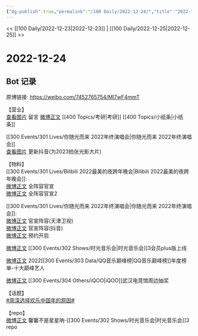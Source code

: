 ```yaml
---
{"dg-publish":true,"permalink":"/100 Daily/2022-12-24/","title":"2022-12-24","created":"2022-12-29T18:19:23.000+08:00","updated":"2023-02-26T00:50:22.000+08:00"}
---
```



<< [[100 Daily/2022-12-23\|2022-12-23]] | [[100 Daily/2022-12-25\|2022-12-25]] >>

# 2022-12-24

## Bot 记录

原博链接: https://weibo.com/7452765754/Ml7wF4mmT

【营业】  
[查看图片](https://wx2.sinaimg.cn/large/0088n2Pggy1h9fahd9ng6j30wa0u0tbd.jpg) 留言 [微博正文](https://m.weibo.cn/1736988591/4849942784643893) [[400 Topics/考研\|考研]] [[400 Topics/小纸条\|小纸条]]

[[300 Events/301 Lives/你随光而来 2022年终演唱会\|你随光而来 2022年终演唱会]]  
[查看图片](https://wx3.sinaimg.cn/large/0088n2Pggy1h9fapjyiu9j30qk1bygoj.jpg) 更新抖音(为2023拍张光影大片)

【物料】  
[[300 Events/301 Lives/Bilibili 2022最美的夜跨年晚会\|Bilibili 2022最美的夜跨年晚会]]:  
[微博正文](https://m.weibo.cn/7524193441/4850144824004944) 全阵容官宣  
[微博正文](https://m.weibo.cn/7524193441/4850147341896400) 全阵容官宣2

[[300 Events/301 Lives/你随光而来 2022年终演唱会\|你随光而来 2022年终演唱会]]:  
[微博正文](https://m.weibo.cn/1905859287/4850153640691585) 官宣阵容(天津卫视)  
[微博正文](https://m.weibo.cn/6020086612/4850156165664866) 官宣阵容(抖音)  
[微博正文](https://m.weibo.cn/2376221193/4850194652596035) 预约开启

[微博正文](https://m.weibo.cn/6466290670/4850178778203913) [[300 Events/302 Shows/时光音乐会\|时光音乐会]]3会员plus版上线

[微博正文](https://m.weibo.cn/2169129705/4850175023257778) 2022[[300 Events/303 Data/QQ音乐巅峰榜\|QQ音乐巅峰榜]]年度榜单-十大巅峰艺人

[微博正文](https://m.weibo.cn/7769324117/4850259463509303) [[300 Events/304 Others/iQOO\|iQOO]]武汉电竞馆周边抽奖

【话题】  
[#周深选择欢乐中国年的原因#](https://s.weibo.com/weibo?q=%23%E5%91%A8%E6%B7%B1%E9%80%89%E6%8B%A9%E6%AC%A2%E4%B9%90%E4%B8%AD%E5%9B%BD%E5%B9%B4%E7%9A%84%E5%8E%9F%E5%9B%A0%23)

【repo】  
[微博正文](https://m.weibo.cn/5100381535/4850173665085218) 馨馨不是星星呐-[[300 Events/302 Shows/时光音乐会\|时光音乐会]]3 repo
